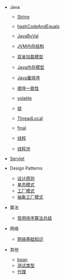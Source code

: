 * Java
  * [String](/java/base/String.md)
  * [hashCodeAndEquals](/java/base/hashCodeAndEquals.md)
  * [JavaByVal](/java/base/JavaByVal.md)

  * [JVM内存结构](/java/jvm/jvmmemorystructure.md)
  * [双亲加载模型](/java/jvm/classLoader.md)
  
  * [Java内存模型](/java/concurrence/javamemorymodel.md)
  * [Java重排序](/java/concurrence/javareorder.md)
  * [顺序一致性](/java/concurrence/ordinalconsistency.md)
  * [volatile](/java/concurrence/volatile.md)
  * [锁](/java/concurrence/lock.md)
  * [ThreadLocal](/java/concurrence/ThreadLocal.md)
  * [final](/java/concurrence/final.md)
  * [线程](/java/concurrence/thread.md)
  * [线程池](/java/concurrence/executor.md)

* [Servlet](/structure/servlet.md)

* Design Patterns
  * [设计原则](/design/philosophy.md)
  * [单态模式](/design/singleton.md)
  * [工厂模式](/design/factory.md)
  * [抽象工厂模式](/design/abstractFactory.md)

* 算法
  * [常用排序算法总结](/algorithm/algorithmSummary.md)

* 网络
  * [网络基础知识](/network/network.md)

* 其他
  * [bean](/other/bean.md)
  * [测试类型](/other/testType.md)
  * [代理](/other/proxy.md)